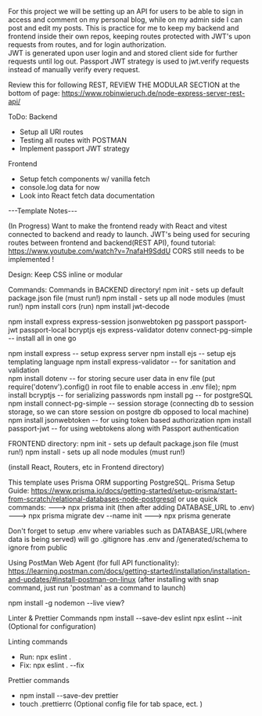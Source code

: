 For this project we will be setting up an API for users to be able to sign in access and comment on my personal blog, while on my admin side I can post and edit my posts. This is practice for me to keep my backend and frontend inside their own repos, keeping routes protected with JWT's upon requests from routes, and for login authorization.  
JWT is generated upon user login and and stored client side for further requests until log out. Passport JWT strategy is used to jwt.verify requests instead of manually verify every request. 

Review this for following REST, REVIEW THE MODULAR SECTION at the bottom of page:
https://www.robinwieruch.de/node-express-server-rest-api/


ToDo:
  Backend
  - Setup all URI routes
  - Testing all routes with POSTMAN
  - Implement passport JWT strategy
  
  Frontend
  - Setup fetch components w/ vanilla fetch
  - console.log data for now
  - Look into React fetch data documentation


---Template Notes---

(In Progress) Want to make the frontend ready with React and vitest connected to backend and ready to launch.
JWT's being used for securing routes between frontend and backend(REST API), found tutorial: https://www.youtube.com/watch?v=7nafaH9SddU  CORS still needs to be implemented !

Design: Keep CSS inline or modular

Commands:
Commands in BACKEND directory!
npm init - sets up default package.json file (must run!)
npm install - sets up all node modules (must run!)
npm install cors (run)
npm install jwt-decode

npm install express express-session jsonwebtoken pg passport passport-jwt passport-local bcryptjs ejs express-validator dotenv connect-pg-simple -- install all in one go

npm install express  -- setup express server
npm install ejs -- setup ejs templating language
npm install express-validator -- for sanitation and validation    
npm install dotenv -- for storing secure user data in env file   (put require('dotenv').config() in root file to enable access in .env file); 
npm install bcryptjs -- for serializing passwords
npm install pg -- for postgreSQL
npm install connect-pg-simple -- session storage (connecting db to session storage, so we can store session on postgre db opposed to local machine)
npm install jsonwebtoken -- for using token based authorization
npm install passport-jwt -- for using webtokens along with Passport authentication

FRONTEND directory:
npm init - sets up default package.json file (must run!)
npm install - sets up all node modules (must run!)

(install React, Routers, etc in Frontend directory)

This template uses Prisma ORM supporting PostgreSQL. 
Prisma Setup Guide: https://www.prisma.io/docs/getting-started/setup-prisma/start-from-scratch/relational-databases-node-postgresql 
or use quick commands: 
 ---> npx prisma init  (then after adding DATABASE_URL to .env)  ---> npx prisma migrate dev --name init  ---> npx prisma generate

Don't forget to setup .env where variables such as DATABASE_URL(where data is being served) will go
.gitignore has .env and /generated/schema to ignore from public 

Using PostMan Web Agent (for full API functionality): https://learning.postman.com/docs/getting-started/installation/installation-and-updates/#install-postman-on-linux   (after installing with snap command, just run 'postman' as a command to launch)

npm install -g nodemon --live view? 

Linter & Prettier Commands
npm install --save-dev eslint
npx eslint --init   (Optional for configuration)  

Linting commands
- Run: npx eslint .
- Fix: npx eslint . --fix

Prettier commands
- npm install --save-dev prettier
- touch .prettierrc  (Optional config file for tab space, ect. )